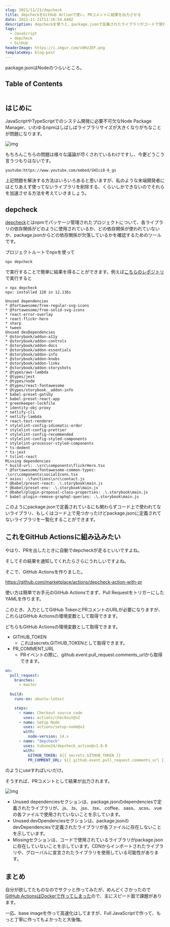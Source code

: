```yaml
---
slug: 2021/11/21/depcheck
title: depcheckをGitHub Actionで使い、PRコメントに結果を出力させる
date: 2021-11-21T11:16:54.648Z
description: depcheckを使うと、package.jsonで定義されたライブラリがコードで使われているかどうかを確認することができます。確認の結果は、以下の例のように、GitHub Actions の実行時に PR コメントでユーザーに通知することができます。
tags:
  - JavaScript
  - depcheck
  - GitHub
headerImage: https://i.imgur.com/x0HzZEF.png
templateKey: blog-post
---
```

package.jsonはNodeのつらいところ。

## Table of Contents

```toc

```

## はじめに

JavaScriptやTypeScriptでのシステム開発に必要不可欠なNode Package Manager、いわゆるnpmはしばしばライブラリサイズが大きくなりがちなことが問題になります。

![img](https://i.imgur.com/yxDDBOX.jpg)

もちろんこちらの問題は様々な議論が尽くされているわけですし、今更どうこう言うつもりはないです。

`youtube:https://www.youtube.com/embed/SHIci8-6_gs`

上記問題を解決する方法はいろいろあると思いますが、私のような末端開発者にはとりあえず使ってないライブラリを削除する、くらいしかできないのでそれらを加速させる方法を考えていきましょう。

## depcheck

[depcheck](https://github.com/depcheck/depcheck)とはnpmでパッケージ管理されたプロジェクトについて、各ライブラリの依存関係がどのように使用されているか、どの依存関係が使われていないか、package.jsonからどの依存関係が欠落しているかを確認するためのツールです。

プロジェクトルートでnpxを使って

```
npx depcheck
```

で実行することで簡単に結果を得ることができます。例えば[こちらのレポジトリ](https://github.com/tubone24/portfolio)で実行すると

```
> npx depcheck
npx: installed 120 in 12.136s

Unused dependencies
* @fortawesome/free-regular-svg-icons
* @fortawesome/free-solid-svg-icons
* react-error-overlay
* react-flickr-hero
* sharp
* tween
Unused devDependencies
* @storybook/addon-a11y
* @storybook/addon-controls
* @storybook/addon-docs
* @storybook/addon-essentials
* @storybook/addon-info
* @storybook/addon-knobs
* @storybook/addon-links
* @storybook/addon-storyshots
* @types/aws-lambda
* @types/jest
* @types/node
* @types/react-fontawesome
* @types/storybook__addon-info
* babel-preset-gatsby
* babel-preset-react-app
* greenkeeper-lockfile
* identity-obj-proxy
* netlify-cli
* netlify-lambda
* react-test-renderer
* stylelint-config-idiomatic-order
* stylelint-config-prettier
* stylelint-config-recommended
* stylelint-config-styled-components
* stylelint-processor-styled-components
* ts-dedent
* ts-jest
* tslint-react
Missing dependencies
* build-url: .\src\components\flickrHero.tsx
* @fortawesome/fontawesome-common-types: .\src\components\socialIcons.tsx
* axios: .\functions\src\contact.js
* @babel/preset-react: .\.storybook\main.js
* @babel/preset-env: .\.storybook\main.js
* @babel/plugin-proposal-class-properties: .\.storybook\main.js
* babel-plugin-remove-graphql-queries: .\.storybook\main.js
```

このようにpackage.jsonで定義されているにも関わらずコード上で使われてないライブラリ、もしくはコード上で見つかったけどpackage.jsonに定義されてないライブラリを一覧化することができます。

## これをGitHub Actionsに組み込みたい

やはり、PRを出したときに自動でdepcheckが走るといいですよね。

そしてその結果を通知してくれたらさらにうれしいですよね。

そこで、GitHub Actionsを作りました。

<https://github.com/marketplace/actions/depcheck-action-with-pr>

使い方は簡単でお手元のGitHub Actionsでまず、Pull RequestをトリガーにしたYAMLを作ります。

このとき、入力としてGitHub TokenとPRコメントのURLが必要になりますが、これらはGitHub Actionsの環境変数として取得できます。

どちらもGitHub Actionsの環境変数として取得できます。


- GITHUB_TOKEN
  - これはsecrets.GITHUB_TOKENとして取得できます。
- PR_COMMENT_URL
  - PRイベントの際に、github.event.pull_request.comments_urlから取得できます。


```yaml
on:
  pull_request:
    branches:
      - master
      
  build:
    runs-on: ubuntu-latest

    steps:
      - name: Checkout source code
        uses: actions/checkout@v2
      - name: Setup Node
        uses: actions/setup-node@v2
        with:
          node-version: 14.x
      - name: "depcheck"
        uses: tubone24/depcheck_action@v1.0.0
        with:
          GITHUB_TOKEN: ${{ secrets.GITHUB_TOKEN }}
          PR_COMMENT_URL: ${{ github.event.pull_request.comments_url }}
```

のようにuseすればいいだけ。

そうすれば、PRコメントとして結果が出力されます。

![img](https://i.imgur.com/x0HzZEF.png)

- Unused dependenciesセクションは、package.jsonのdependenciesで定義されたライブラリが、.js、.ts、.jsx、.tsx、.coffee、.sass、.scss、.vueの各ファイルで使用されていないことを示しています。
- Unused devDpendenciesセクションは、package.jsonのdevDependenciesで定義されたライブラリが各ファイルに存在しないことを示しています。
- Missingセクションは、コードで使用されているライブラリがpackage.jsonに存在していないことを示しています。CDNからインポートされたライブラリや、グローバルに宣言されたライブラリを使用している可能性があります。

## まとめ

自分が欲してたものなのでサクッと作ってみたが、めんどくさかったので[GitHub ActionsはDockerで作ってしまった](https://docs.github.com/ja/actions/creating-actions/creating-a-docker-container-action)ので、主にスピード面で課題があります。

一応、base imageを作って高速化はしてますが、Full JavaScriptで作って、もっと丁寧に作ってもよかったと大後悔。






